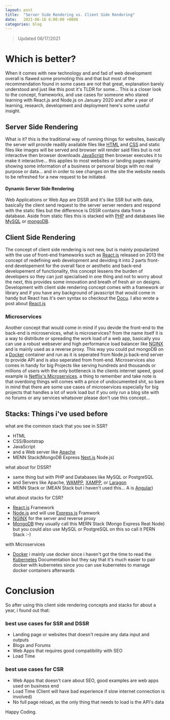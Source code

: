 ```yaml
---
layout: post
title:  "Server Side Rendering vs. Client Side Rendering"
date:   2021-06-16 6:00:00 +0800
categories: blog
---
```

> Updated 06/17/2021

# Which is better?
When it comes with new technology and and fad of web development overall is flawed some promoting this and that but most of the recommendation found in some cases are not that great, explanation barely understood and just like this post it's TLDR for some... This is a closer look to the concept, frameworks, and use cases for someone who stared learning with React.js and Node.js on January 2020 and after a year of learning, research, development and deployment here's some useful insight.

## Server Side Rendering
What is it? this is the traditional way of running things for websites, basically the server will provide readily available files like [HTML](https://www.w3schools.com/html/default.asp) and [CSS](https://www.w3schools.com/css/) and static files like images will be served and browser will render said files but is not interactive then browser downloads [JavaScript](https://www.w3schools.com/js/) then browser executes it to make it interactive... this applies to most websites or landing pages mainly showing some information of a business or personal blogs with no real purpose or data... and in order to see changes on the site the website needs to be refreshed for a new request to be initiated. 
#### Dynamic Server Side Rendering
Web Applications or Web App are DSSR and it's like SSR but with data, basically the client send request to the server server renders and respond with the static files but the difference is DSSR contains data from a database. Aside from static files this is stacked with [PHP](https://www.php.net/) and databases like [MySQL](https://www.mysql.com/) or [mongoDB](https://www.mongodb.com/).

## Client Side Rendering
The concept of client side rendering is not new, but is mainly popularized with the use of front-end frameworks such as [React.js](https://reactjs.org/) released on 2013 the concept of redefining web development and deviding it into 2 parts front-end developement for the overall face or aesthetic and back-end developement of functionality, this concept lessens the burden of developers so they can just specialised in one thing and not to worry about the next, this provides some innovation and breath of fresh air on designs. Development with client side rendering concept comes with a framework or library and if you have any background of javascript that would come in handy but React has it's own syntax so checkout the [Docu](https://reactjs.org/docs/getting-started.html). I also wrote a post about [React.js](https://adrianducao.github.io/coding/2020/10/02/Thoughts-on-React.js-copy.html)

### Microservices
Another concept that would come in mind if you devide the front-end to the back-end is microservices, what is microservices? from the name itself it is a way to distribute or spreading the work load of a web app, basically you can use a robust websever and high performance load balancer like [NGINX](https://www.nginx.com/) and is mainly used as a reverse proxy. This way you could put mongoDB on a [Docker](https://www.docker.com/) container and run as it is seperated from Node.js back-end server to provide API and is also seperated from front-end. Microservices also comes in handy for big Projects like serving hundreds and thousands or millions of users with the only bottleneck is the clients internet speed, good example is [Netflix's Microservices](https://www.youtube.com/watch?v=CZ3wIuvmHeM). a thing to remember and take note is that overdoing things will comes with a price of undocumented shit, so bare in mind that there are some use cases of microservices especially for big projects that handles a lot of work load but if you only run a blog site with no forums or any services whatsover please don't use this concept...

## Stacks: Things i've used before
what are the common stack that you see in SSR?
* HTML
* CSS/Bootstrap
* JavaScript
* and a Web server like [Apache](https://www.apache.org/)
* MENN Stack(MongoDB Express [Next.js](https://nextjs.org/docs/getting-started) Node.js)

what about for DSSR?
* same thing but with PHP and Databases like MySQL or PostgreSQL
* and Servers like Apache, [WAMPP](https://www.wampserver.com/en/), [XAMPP](https://www.apachefriends.org/index.html), or [Laragon](https://laragon.org/)
* MENN Stack or (MEAN Stack but i haven't used this... A is [Angular](https://angular.io/docs))

what about stacks for CSR?
* [React.js](https://reactjs.org/) Framework
* [Node.js](https://nodejs.org/en/) and will use [Express.js](https://expressjs.com/) Framwork
* [NGINX](https://www.nginx.com/) for the server and reverse proxy
* [MongoDB](https://www.mongodb.com/)
they usually call this MERN Stack (Mongo Express Reat Node) but you could also use MySQL or PostgreSQL on this so call it PERN Stack :-)

with Microservices
* [Docker](https://docs.docker.com/)
i mainly use docker since i haven't got the time to read the [Kubernetes](https://kubernetes.io/) Documentation but they say that it's much easier to pair docker with kubernetes since you can use kubernetes to manage docker containers afterwards

# Conclusion 
So after using this client side rendering concepts and stacks for about a year, i found out that:
### best use cases for SSR and DSSR
* Landing page or websites that doesn't require any data input and outputs
* Blogs and Forums                                                                                                
* Web Apps that requires good compatibility with SEO
* Load Time 

### best use cases for CSR
* Web Apps that doesn't care about SEO, good examples are web apps used on business end
* Load Time (Client will have bad experience if slow internet connection is involved)
* No full page reload, as the only thing that needs to load is the API's data


Happy Coding.
